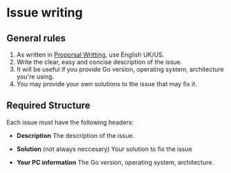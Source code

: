 # Issue writing

## General rules
1. As written in [Proporsal Writting](./proposal-writing.md), use English UK/US.
2. Write the clear, easy and concise description of the issue.
3. It will be useful if you provide Go version, operating system, architecture you're using.
4. You may provide your own solutions to the issue that may fix it. 

## Required Structure
Each issue must have the following headers:

- **Description**
  The description of the issue.

- **Solution** (not always neccesary)
  Your solution to fix the issue

- **Your PC information**
  The Go version, operating system, architecture.

